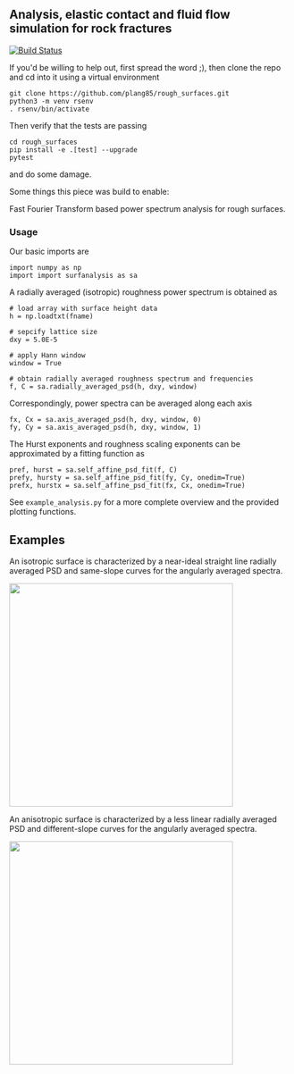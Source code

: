 ## Analysis, elastic contact and fluid flow simulation for rock fractures

[![Build Status](https://travis-ci.org/plang85/rough_surfaces.svg?branch=master)](https://travis-ci.org/plang85/rough_surfaces)


If you'd be willing to help out, first spread the word ;), then clone the repo and cd into it using a virtual environment

```
git clone https://github.com/plang85/rough_surfaces.git
python3 -m venv rsenv
. rsenv/bin/activate
```

Then verify that the tests are passing

```
cd rough_surfaces
pip install -e .[test] --upgrade
pytest
```

and do some damage. 

Some things this piece was build to enable:

Fast Fourier Transform based power spectrum analysis for rough surfaces.

### Usage 
Our basic imports are
```
import numpy as np
import import surfanalysis as sa
```
A radially averaged (isotropic) roughness power spectrum is obtained as
```
# load array with surface height data
h = np.loadtxt(fname)

# sepcify lattice size
dxy = 5.0E-5

# apply Hann window
window = True

# obtain radially averaged roughness spectrum and frequencies
f, C = sa.radially_averaged_psd(h, dxy, window)
```
Correspondingly, power spectra can be averaged along each axis 
```
fx, Cx = sa.axis_averaged_psd(h, dxy, window, 0)
fy, Cy = sa.axis_averaged_psd(h, dxy, window, 1)
```
The Hurst exponents and roughness scaling exponents can be approximated by a fitting function as
```
pref, hurst = sa.self_affine_psd_fit(f, C)
prefy, hursty = sa.self_affine_psd_fit(fy, Cy, onedim=True)
prefx, hurstx = sa.self_affine_psd_fit(fx, Cx, onedim=True)
```
See `example_analysis.py` for a more complete overview and the provided plotting functions.

## Examples
An isotropic surface is characterized by a near-ideal straight line radially averaged PSD and same-slope curves for the angularly averaged spectra.
<p align="left">
  <img src="https://raw.githubusercontent.com/plang85/rough_surfaces/master/doc/isotropic.png" height="400">
  <br/>
</p>
An anisotropic surface is characterized by a less linear radially averaged PSD and different-slope curves for the angularly averaged spectra.
<p align="left">
  <img src="https://raw.githubusercontent.com/plang85/rough_surfaces/master/doc/anisotropic.png" height="400">
  <br/>
</p>
